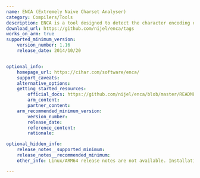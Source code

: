 ```yaml
---
name: ENCA (Extremely Naive Charset Analyser)
category: Compilers/Tools
description: ENCA is a tool designed to detect the character encoding of text files and convert them to other encodings if needed. It supports various encodings and languages, making it versatile for text-processing tasks.
download_url: https://github.com/nijel/enca/tags
works_on_arm: true
supported_minimum_version:
    version_number: 1.16
    release_date: 2014/10/20


optional_info:
    homepage_url: https://cihar.com/software/enca/
    support_caveats:
    alternative_options:
    getting_started_resources:
        official_docs: https://github.com/nijel/enca/blob/master/README.md#installation
        arm_content:
        partner_content:
    arm_recommended_minimum_version:
        version_number:
        release_date:
        reference_content:
        rationale:

optional_hidden_info:
    release_notes__supported_minimum:
    release_notes__recommended_minimum:
    other_info: Linux/ARM64 release notes are not available. Installation and testing are done via the [tar archive](https://github.com/nijel/enca/releases/tag/1.16).

---
```


